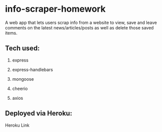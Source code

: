 # info-scraper-homework
A web app that lets users scrap info from a website to view, save and leave comments on the latest news/articles/posts as well as delete those saved items.

## Tech used:

   1. express

   2. express-handlebars

   3. mongoose

   4. cheerio

   5. axios
   
## Deployed via Heroku:

Heroku Link
